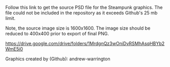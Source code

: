 Follow this link to get the source PSD file for the Steampunk graphics. The file could not be included in the repository as it exceeds Github's 25 mb limit.

Note, the source image size is 1600x1600. The image size should be reduced to 400x400 prior to export of final PNG.

https://drive.google.com/drive/folders/1MrdgnQz3wOniDvRSMhAsqHBYb2WmE5i0

Graphics created by (Github): andrew-warrington